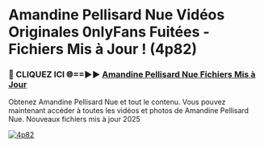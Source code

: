 # Amandine Pellisard Nue Vidéos Originales 0nlyFans Fuitées - Fichiers Mis à Jour ! (4p82)

<h3>🔴 CLIQUEZ ICI 🌐==►► <a href="https://tinyurl.com/2pmr4ezf" rel="nofollow">Amandine Pellisard Nue Fichiers Mis à Jour</a></h3>

Obtenez Amandine Pellisard Nue et tout le contenu. Vous pouvez maintenant accéder à toutes les vidéos et photos de Amandine Pellisard Nue. Nouveaux fichiers mis à jour 2025

[![4p82](https://i.imgur.com/6SNvagu.gif)](https://tinyurl.com/2pmr4ezf)
